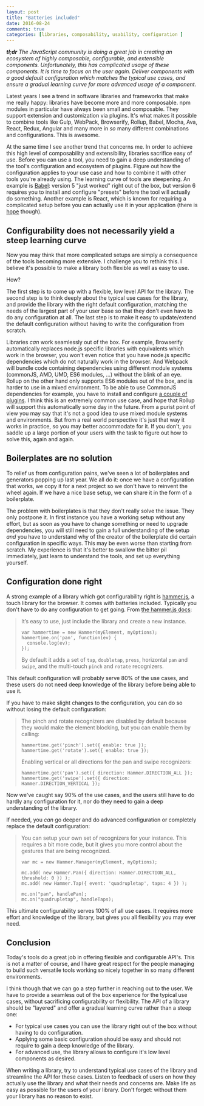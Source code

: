```yaml
---
layout: post
title: "Batteries included"
date: 2016-08-24
comments: true
categories: [libraries, composability, usability, configuration ]
---
```



<span style="font-style: italic;">
  <span style="font-weight: bold;">tl;dr</span>
  The JavaScript community is doing a great job in creating an ecosystem of highly  composable, configurable, and extensible components. Unfortunately, this has complicated usage of these components. It is time to focus on the user again. Deliver components with a good default configuration which matches the typical use cases, and ensure a gradual learning curve for more advanced usage of a component.
</span>


Latest years I see a trend in software libraries and frameworks that make me really happy: libraries have become more and more composable. npm modules in particular have always been small and composable. They support extension and customization via plugins. It's what makes it possible to combine tools like Gulp, WebPack, Browserify, Rollup, Babel, Mocha, Ava, React, Redux, Angular and many more in *so* many different combinations and configurations. This is awesome.

At the same time I see another trend that concerns me. In order to achieve this high level of composability and extensibility, libraries sacrifice easy of use. Before you can use a tool, you need to gain a deep understanding of the tool's configuration and ecosystem of plugins. Figure out how the configuration applies to your use case and how to combine it with other tools you're already using. The learning curve of tools are steepening. An example is [Babel](https://babeljs.io/): version 5 "just worked" right out of the box, but version 6 requires you to install and configure "presets" before the tool will actually do something. Another example is React, which is known for requiring a complicated setup before you can actually use it in your application (there is [hope](https://github.com/facebookincubator/create-react-app) though).

## Configurability does not necessarily yield a steep learning curve

Now you may think that more complicated setups are simply a consequence of the tools becoming more extensive. I challenge you to rethink this. I believe it's possible to make a library both flexible as well as easy to use.

How?

The first step is to come up with a flexible, low level API for the library. The second step is to think deeply about the typical use cases for the library, and provide the library with the right default configuration, matching the needs of the largest part of your user base so that they don't even have to do any configuration at all. The last step is to make it easy to update/extend the default configuration without having to write the configuration from scratch.

Libraries *can* work seamlessly out of the box. For example, Browserify automatically replaces node.js specific libraries with equivalents which work in the browser, you won't even notice that you have node.js specific dependencies which do not naturally work in the browser. And Webpack will bundle code containing dependencies using different module systems (commonJS, AMD, UMD, ES6 modules, ...) without the blink of an eye. Rollup on the other hand only supports ES6 modules out of the box, and is harder to use in a mixed environment. To be able to use CommonJS dependencies for example, you have to install and configure [a couple of plugins](https://github.com/rollup/rollup-plugin-commonjs#usage). I think this is an extremely common use case, and hope that Rollup will support this automatically some day in the future. From a purist point of view you may say that it's not a good idea to use mixed module systems and environments. But from a real world perspective it's just that way it works in practice, so you may better accommodate for it. If you don't, you saddle up a large portion of your users with the task to figure out how to solve this, again and again.


## Boilerplates are no solution

To relief us from configuration pains, we've seen a lot of boilerplates and generators popping up last year. We all do it: once we have a configuration that works, we copy it for a next project so we don't have to reinvent the wheel again. If we have a nice base setup, we can share it in the form of a boilerplate.

The problem with boilerplates is that they don't really solve the issue. They only postpone it. In first instance you have a working setup without any effort, but as soon as you have to change something or need to upgrade dependencies, you will still need to gain a full understanding of the setup *and* you have to understand why of the creator of the boilerplate did certain configuration in specific ways. This may be even worse than starting from scratch. My experience is that it's better to swallow the bitter pil immediately, just learn to understand the tools, and set up everything yourself.


## Configuration done right

A strong example of a library which got configurability right is [hammer.js](http://hammerjs.github.io/), a touch library for the browser. It comes with batteries included. Typically you don't have to do any configuration to get going. From [the hammer.js docs](http://hammerjs.github.io/getting-started/#usage):

> It’s easy to use, just include the library and create a new instance.
>
>     var hammertime = new Hammer(myElement, myOptions);
>     hammertime.on('pan', function(ev) {
>       console.log(ev);
>     });
>
> By default it adds a set of `tap`, `doubletap`, `press`, horizontal `pan` and `swipe`, and the multi-touch `pinch` and `rotate` recognizers.

This default configuration will probably serve 80% of the use cases, and these users do not need deep knowledge of the library before being able to use it.

If you have to make slight changes to the configuration, you can do so without losing the default configuration:

> The pinch and rotate recognizers are disabled by default because they would make the element blocking, but you can enable them by calling:
>
>     hammertime.get('pinch').set({ enable: true });
>     hammertime.get('rotate').set({ enable: true });
>
>  Enabling vertical or all directions for the pan and swipe recognizers:
>
>     hammertime.get('pan').set({ direction: Hammer.DIRECTION_ALL });
>     hammertime.get('swipe').set({ direction: Hammer.DIRECTION_VERTICAL });

Now we've caught say 90% of the use cases, and the users still have to do hardly any configuration for it, nor do they need to gain a deep understanding of the library.

If needed, you *can* go deeper and do advanced configuration or completely replace the default configuration:

> You can setup your own set of recognizers for your instance. This requires a bit more code, but it gives you more control about the gestures that are being recognized.
>
>     var mc = new Hammer.Manager(myElement, myOptions);
>
>     mc.add( new Hammer.Pan({ direction: Hammer.DIRECTION_ALL, threshold: 0 }) );
>     mc.add( new Hammer.Tap({ event: 'quadrupletap', taps: 4 }) );
>
>     mc.on("pan", handlePan);
>     mc.on("quadrupletap", handleTaps);

This ultimate configurability serves 100% of all use cases. It requires more effort and knowledge of the library, but gives you all flexibility you may ever need.


## Conclusion

Today's tools do a great job in offering flexible and configurable API's. This is not a matter of course, and I have great respect for the people managing to build such versatile tools working so nicely together in so many different environments.

I think though that we can go a step further in reaching out to the user. We have to provide a seamless out of the box experience for the typical use cases, without sacrificing configurability or flexibility. The API of a library should be "layered" and offer a gradual learning curve rather than a steep one:

- For typical use cases you can use the library right out of the box without having to do configuration.
- Applying some basic configuration should be easy and should not require to gain a deep knowledge of the library.
- For advanced use, the library allows to configure it's low level components as desired.

When writing a library, try to understand typical use cases of the library and streamline the API for these cases. Listen to feedback of users on how they actually use the library and what their needs and concerns are. Make life as easy as possible for the users of your library. Don't forget: without them your library has no reason to exist.
